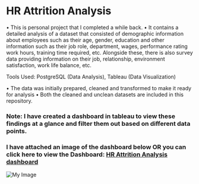 # HR Attrition Analysis  

• This is personal project that I completed a while back.
• It contains a detailed analysis of a dataset that consisted of demographic information about employees such as their age, gender, education and other information such as their job role, department, wages, performance rating work hours, training time required, etc. Alongside these, there is also survey data providing information on their job, relationship, environment satisfaction, work life balance, etc.

Tools Used: PostgreSQL (Data Analysis), Tableau (Data Visualization)

• The data was initially prepared, cleaned and transformed to make it ready for analysis
• Both the cleaned and unclean datasets are included in this repository. 

### Note: I have created a dashboard in tableau to view these findings at a glance and filter them out based on different data points.  
### I have attached an image of the dashboard below OR you can click here to view the Dashboard: [HR Attrition Analysis dashboard](https://public.tableau.com/app/profile/jayesh25/viz/HRAttritionAnalysis_16866548755520/Dashboard1)  

![My Image](my-image.jpg)
